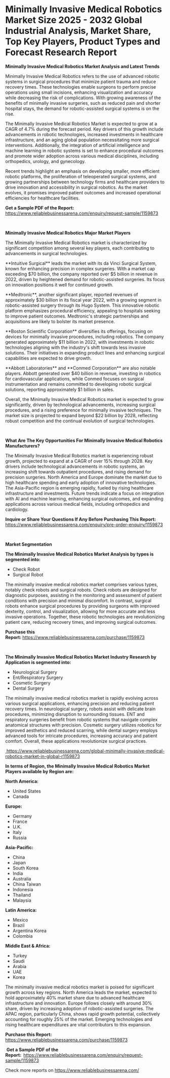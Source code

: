 <p><h1>Minimally Invasive Medical Robotics Market Size 2025 - 2032 Global Industrial Analysis, Market Share, Top Key Players, Product Types and Forecast Research Report</h1></p><p><strong>Minimally Invasive Medical Robotics Market Analysis and Latest Trends</strong></p>
<p><p>Minimally Invasive Medical Robotics refers to the use of advanced robotic systems in surgical procedures that minimize patient trauma and reduce recovery times. These technologies enable surgeons to perform precise operations using small incisions, enhancing visualization and accuracy while decreasing the risk of complications. With growing awareness of the benefits of minimally invasive surgeries, such as reduced pain and shorter hospital stays, the demand for robotic-assisted surgical systems is on the rise.</p><p>The Minimally Invasive Medical Robotics Market is expected to grow at a CAGR of 4.7% during the forecast period. Key drivers of this growth include advancements in robotic technologies, increased investments in healthcare infrastructure, and an aging global population necessitating more surgical interventions. Additionally, the integration of artificial intelligence and machine learning in robotic systems is set to enhance procedural outcomes and promote wider adoption across various medical disciplines, including orthopedics, urology, and gynecology.</p><p>Recent trends highlight an emphasis on developing smaller, more efficient robotic platforms, the proliferation of teleoperated surgical systems, and growing partnerships between technology firms and healthcare providers to drive innovation and accessibility in surgical robotics. As the market evolves, it promises improved patient outcomes and increased operational efficiencies for healthcare facilities.</p></p>
<p><strong>Get a Sample PDF of the Report:&nbsp;</strong> <a href="https://www.reliablebusinessarena.com/enquiry/request-sample/1159873?utm_campaign=3510&utm_medium=2&utm_source=Github&utm_content=ia&utm_term=22032025&utm_id=minimally-invasive-medical-robotics">https://www.reliablebusinessarena.com/enquiry/request-sample/1159873</a></p>
<p>&nbsp;</p>
<p><strong>Minimally Invasive Medical Robotics Major Market Players</strong></p>
<p><p>The Minimally Invasive Medical Robotics market is characterized by significant competition among several key players, each contributing to advancements in surgical technologies. </p><p>**Intuitive Surgical** leads the market with its da Vinci Surgical System, known for enhancing precision in complex surgeries. With a market cap exceeding $70 billion, the company reported over $5 billion in revenue in 2022, driven by heightened demand for robotic-assisted surgeries. Its focus on innovation positions it well for continued growth.</p><p>**Medtronic**, another significant player, reported revenues of approximately $30 billion in its fiscal year 2022, with a growing segment in robotic-assisted surgery through its Hugo System. This innovative robotic platform emphasizes procedural efficiency, appealing to hospitals seeking to improve patient outcomes. Medtronic's strategic partnerships and acquisitions are likely to bolster its market presence.</p><p>**Boston Scientific Corporation** diversifies its offerings, focusing on devices for minimally invasive procedures, including robotics. The company generated approximately $11 billion in 2022, with investments in robotic technologies aligning with the industry's shift towards less invasive solutions. Their initiatives in expanding product lines and enhancing surgical capabilities are expected to drive growth.</p><p>**Abbott Laboratories** and **Conmed Corporation** are also notable players. Abbott generated over $40 billion in revenue, investing in robotics for cardiovascular applications, while Conmed focuses on surgical instrumentation and remains committed to developing robotic surgical solutions, reporting approximately $1 billion in sales.</p><p>Overall, the Minimally Invasive Medical Robotics market is expected to grow significantly, driven by technological advancements, increasing surgical procedures, and a rising preference for minimally invasive techniques. The market size is projected to expand beyond $22 billion by 2028, reflecting robust competition and the continual evolution of surgical technologies.</p></p>
<p>&nbsp;</p>
<p><strong>What Are The Key Opportunities For Minimally Invasive Medical Robotics Manufacturers?</strong></p>
<p><p>The Minimally Invasive Medical Robotics market is experiencing robust growth, projected to expand at a CAGR of over 15% through 2028. Key drivers include technological advancements in robotic systems, an increasing shift towards outpatient procedures, and rising demand for precision surgeries. North America and Europe dominate the market due to high healthcare spending and early adoption of innovative technologies. The Asia-Pacific region is emerging rapidly, fueled by rising healthcare infrastructure and investments. Future trends indicate a focus on integration with AI and machine learning, enhancing surgical outcomes, and expanding applications across various medical fields, including orthopedics and cardiology.</p></p>
<p><strong>Inquire or Share Your Questions If Any Before Purchasing This Report:</strong> <a href="https://www.reliablebusinessarena.com/enquiry/pre-order-enquiry/1159873?utm_campaign=3510&utm_medium=2&utm_source=Github&utm_content=ia&utm_term=22032025&utm_id=minimally-invasive-medical-robotics">https://www.reliablebusinessarena.com/enquiry/pre-order-enquiry/1159873</a></p>
<p>&nbsp;</p>
<p><strong>Market Segmentation</strong></p>
<p><strong>The Minimally Invasive Medical Robotics Market Analysis by types is segmented into:</strong></p>
<p><ul><li>Check Robot</li><li>Surgical Robot</li></ul></p>
<p><p>The minimally invasive medical robotics market comprises various types, notably check robots and surgical robots. Check robots are designed for diagnostic purposes, assisting in the monitoring and assessment of patient conditions with precision and minimal discomfort. In contrast, surgical robots enhance surgical procedures by providing surgeons with improved dexterity, control, and visualization, allowing for more accurate and less invasive operations. Together, these robotic technologies are revolutionizing patient care, reducing recovery times, and improving surgical outcomes.</p></p>
<p><strong>Purchase this Report:&nbsp;</strong><a href="https://www.reliablebusinessarena.com/purchase/1159873?utm_campaign=3510&utm_medium=2&utm_source=Github&utm_content=ia&utm_term=22032025&utm_id=minimally-invasive-medical-robotics">https://www.reliablebusinessarena.com/purchase/1159873</a></p>
<p>&nbsp;</p>
<p><strong>The Minimally Invasive Medical Robotics Market Industry Research by Application is segmented into:</strong></p>
<p><ul><li>Neurological Surgery</li><li>Ent/Respiratory Surgery</li><li>Cosmetic Surgery</li><li>Dental Surgery</li></ul></p>
<p><p>The minimally invasive medical robotics market is rapidly evolving across various surgical applications, enhancing precision and reducing patient recovery times. In neurological surgery, robots assist with delicate brain procedures, minimizing disruption to surrounding tissues. ENT and respiratory surgeries benefit from robotic systems that navigate complex anatomical structures with precision. Cosmetic surgery utilizes robotics for improved aesthetics and reduced scarring, while dental surgery employs advanced tools for intricate procedures, increasing accuracy and patient comfort. Overall, these applications revolutionize surgical practices.</p></p>
<p><a href="https://www.reliablebusinessarena.com/global-minimally-invasive-medical-robotics-market-in-global-r1159873?utm_campaign=3510&utm_medium=2&utm_source=Github&utm_content=ia&utm_term=22032025&utm_id=minimally-invasive-medical-robotics">&nbsp;https://www.reliablebusinessarena.com/global-minimally-invasive-medical-robotics-market-in-global-r1159873</a></p>
<p><strong>In terms of Region, the Minimally Invasive Medical Robotics Market Players available by Region are:</strong></p>
<p>
    <p> <strong> North America: </strong>
        <ul>
            <li>United States</li>
            <li>Canada</li>
        </ul>
        </p> 
    <p> <strong> Europe: </strong>
        <ul>
            <li>Germany</li>
            <li>France</li>
            <li>U.K.</li>
            <li>Italy</li>
            <li>Russia</li>
        </ul>
        </p> 
    <p> <strong> Asia-Pacific: </strong>
        <ul>
            <li>China</li>
            <li>Japan</li>
            <li>South Korea</li>
            <li>India</li>
            <li>Australia</li>
            <li>China Taiwan</li>
            <li>Indonesia</li>
            <li>Thailand</li>
            <li>Malaysia</li>
        </ul>
        </p> 
    <p> <strong> Latin America: </strong>
        <ul>
            <li>Mexico</li>
            <li>Brazil</li>
            <li>Argentina Korea</li>
            <li>Colombia</li>
        </ul>
        </p> 
    <p> <strong> Middle East & Africa: </strong>
        <ul>
            <li>Turkey</li>
            <li>Saudi</li>
            <li>Arabia</li>
            <li>UAE</li>
            <li>Korea</li>
        </ul>
    </p>
    </p>
<p><p>The minimally invasive medical robotics market is poised for significant growth across key regions. North America leads the market, expected to hold approximately 40% market share due to advanced healthcare infrastructure and innovation. Europe follows closely with around 30% share, driven by increasing adoption of robotic-assisted surgeries. The APAC region, particularly China, shows rapid growth potential, collectively accounting for roughly 25% of the market. Emerging technologies and rising healthcare expenditures are vital contributors to this expansion.</p></p>
<p><strong>Purchase this Report: </strong><a href="https://www.reliablebusinessarena.com/purchase/1159873?utm_campaign=3510&utm_medium=2&utm_source=Github&utm_content=ia&utm_term=22032025&utm_id=minimally-invasive-medical-robotics">https://www.reliablebusinessarena.com/purchase/1159873</a></p>
<p>&nbsp;<strong>Get a Sample PDF of the Report:&nbsp;&nbsp;</strong><a href="https://www.reliablebusinessarena.com/enquiry/request-sample/1159873?utm_campaign=3510&utm_medium=2&utm_source=Github&utm_content=ia&utm_term=22032025&utm_id=minimally-invasive-medical-robotics">https://www.reliablebusinessarena.com/enquiry/request-sample/1159873</a></p>
<p><strong></strong></p>
<p>Check more reports on <a href="https://www.reliablebusinessarena.com/?utm_campaign=3510&utm_medium=2&utm_source=Github&utm_content=ia&utm_term=22032025&utm_id=minimally-invasive-medical-robotics">https://www.reliablebusinessarena.com/</a></p>